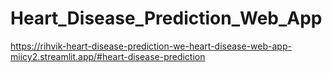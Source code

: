 # Heart_Disease_Prediction_Web_App
https://rihvik-heart-disease-prediction-we-heart-disease-web-app-miicy2.streamlit.app/#heart-disease-prediction
